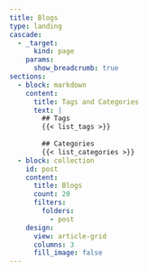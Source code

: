 ```yaml
---
title: Blogs
type: landing
cascade:
  - _target:
      kind: page
    params:
      show_breadcrumb: true
sections:
  - block: markdown
    content:
      title: Tags and Categories
      text: |
        ## Tags
        {{< list_tags >}}
        
        ## Categories
        {{< list_categories >}}
  - block: collection
    id: post
    content:
      title: Blogs
      count: 20
      filters:
        folders:
          - post
    design:
      view: article-grid
      columns: 3
      fill_image: false
---
```

